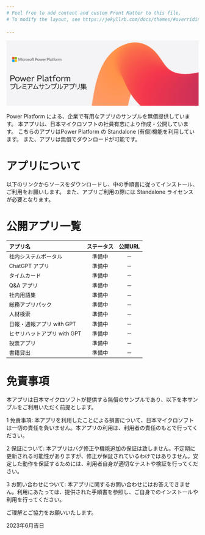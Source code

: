 ```yaml
---
# Feel free to add content and custom Front Matter to this file.
# To modify the layout, see https://jekyllrb.com/docs/themes/#overriding-theme-defaults

---
```

<!-- 画像の表示サンプル -->

![Power Platform プレミアムサンプル集](Title.png) 

Power Platform による、企業で有用なアプリのサンプルを無償提供しています。
本アプリは、日本マイクロソフトの社員有志により作成・公開しています。
こちらのアプリはPower Platform の Standalone (有償)機能を利用しています。
また、アプリは無償でダウンロードが可能です。

# アプリについて
以下のリンクからソースをダウンロードし、中の手順書に従ってインストール、ご利用をお願いします。
また、アプリご利用の際には Standalone ライセンスが必要となります。

# 公開アプリ一覧
| アプリ名   | ステータス | 公開URL   |
| :------- | :-----: | :-------: |
| 社内システムポータル    | 準備中   |   －  |
| ChatGPT アプリ    | 準備中   |   －  |
| タイムカード    | 準備中   |   －  |
| Q&A アプリ    | 準備中   |   －  |
| 社内用語集    | 準備中   |   －  |
| 総務アプリパック    | 準備中   |   －  |
| 人材検索    | 準備中   |   －  |
| 日報・週報アプリ with GPT    | 準備中   |   －  |
| ヒヤリハットアプリ with GPT    | 準備中   |   －  |
| 投票アプリ    | 準備中   |   －  |
| 書籍貸出    | 準備中   |   －  |



# 免責事項
本アプリは日本マイクロソフトが提供する無償のサンプルであり、以下を本サンプルをご利用いただく前提とします。

1 免責事項: 本アプリを利用したことによる損害について、日本マイクロソフトは一切の責任を負いません。本アプリの利用は、利用者の責任のもとで行ってください。

2 保証について: 本アプリはバグ修正や機能追加の保証は致しません。不定期に更新される可能性がありますが、修正が保証されているわけではありません。安定した動作を保証するためには、利用者自身が適切なテストや検証を行ってください。

3 お問い合わせについて: 本アプリに関するお問い合わせにはお答えできません。利用にあたっては、提供された手順書を参照し、ご自身でのインストールや利用を行ってください。

ご理解とご協力をお願いいたします。

2023年6月吉日
